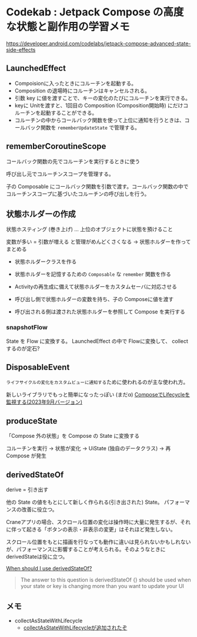 # Codekab : Jetpack Compose の高度な状態と副作用の学習メモ

https://developer.android.com/codelabs/jetpack-compose-advanced-state-side-effects

## LaunchedEffect

- Compoisionに入ったときにコルーチンを起動する。
- Composition の退場時にコルーチンはキャンセルされる。
- 引数 key に値を渡すことで、キーの変化のたびにコルーチンを実行できる。
- keyに Unitを渡すと、1回目の Composition (Composition開始時) にだけコルーチンを起動することができる。
- コルーチンの中からコールバック関数を使って上位に通知を行うときは、コールバック関数を `rememberUpdateState` で管理する。

## rememberCoroutineScope

コールバック関数の先でコルーチンを実行するときに使う

呼び出し元でコルーチンスコープを管理する。

子の Composable にコールバック関数を引数で渡す。コールバック関数の中でコルーチンスコープに基づいたコルーチンの呼び出しを行う。

## 状態ホルダーの作成

状態ホスティング (巻き上げ) ... 上位のオブジェクトに状態を預けること

変数が多い = 引数が増える と管理がめんどくさくなる → 状態ホルダーを作ってまとめる

- 状態ホルダークラスを作る
- 状態ホルダーを記憶するための `Composable` な `remember` 関数を作る
- Activityの再生成に備えて状態ホルダーをカスタムセーバに対応させる

- 呼び出し側で状態ホルダーの変数を持ち、子の Composeに値を渡す
- 呼び出される側は渡された状態ホルダーを参照して Compose を実行する

### snapshotFlow

State を Flow に変換する。
LaunchedEffect の中で Flowに変換して、 collectするのが定石?

## DisposableEvent

`ライフサイクルの変化をカスタムビューに通知する`ために使われるのが主な使われ方。

新しいライブラリでもっと簡単になったっぽい (まだα)
[ComposeでLifecycleを監視する(2023年9月バージョン)](https://star-zero.medium.com/compose%E3%81%A7lifecycle%E3%82%92%E7%9B%A3%E8%A6%96%E3%81%99%E3%82%8B-2023%E5%B9%B49%E6%9C%88%E3%83%90%E3%83%BC%E3%82%B8%E3%83%A7%E3%83%B3-8aae9b277f5c)

## produceState

「Compose 外の状態」を Compose の State に変換する

コルーチンを実行 → 状態が変化 → UiState (独自のデータクラス) → 再 Compose が発生

## derivedStateOf

derive = 引き出す

他の State の値をもとにして新しく作られる(引き出された) State。
パフォーマンスの改善に役立つ。

Craneアプリの場合、スクロール位置の変化は操作時に大量に発生するが、それに伴って起きる「ボタンの表示・非表示の変更」はそれほど発生しない。

スクロール位置をもとに描画を行なっても動作に違いは見られないかもしれないが、パフォーマンスに影響することが考えられる。そのようなときに derivedStateは役に立つ。

[When should I use derivedStateOf?](https://medium.com/androiddevelopers/jetpack-compose-when-should-i-use-derivedstateof-63ce7954c11b)

> The answer to this question is derivedStateOf {} should be used when
> your state or key is changing more than you want to update your UI

## メモ

- collectAsStateWithLifecycle
  - [collectAsStateWithLifecycleが追加されたぞ](https://qiita.com/dosukoi_android/items/e8bbaa662c52b8e1cc20)
